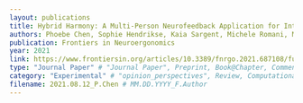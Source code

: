 ```yaml
---
layout: publications
title: Hybrid Harmony: A Multi-Person Neurofeedback Application for Interpersonal Synchrony
authors: Phoebe Chen, Sophie Hendrikse, Kaia Sargent, Michele Romani, Matthias Oostrik, Tom F. Wilderjans, Sander Koole, Guillaume Dumas, David Medine, Suzanne Dikker
publication: Frontiers in Neuroergonomics
year: 2021
link: https://www.frontiersin.org/articles/10.3389/fnrgo.2021.687108/full
type: "Journal Paper" # "Journal Paper", Preprint, Book@Chapter, Comment, "Poster_Conference"
category: "Experimental" # "opinion_perspectives", Review, Computational, Social Cognitive and Affective Neuroscience, Experimental
filename: 2021.08.12_P.Chen # MM.DD.YYYY_F.Author 
---
```

